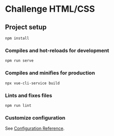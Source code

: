 # Challenge HTML/CSS

## Project setup
```
npm install
```

### Compiles and hot-reloads for development
```
npm run serve
```

### Compiles and minifies for production
```
npx vue-cli-service build
```

### Lints and fixes files
```
npm run lint
```

### Customize configuration
See [Configuration Reference](https://cli.vuejs.org/config/).
